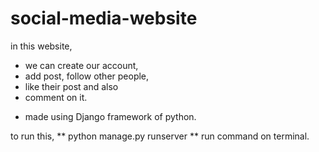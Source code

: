 # social-media-website

in this website, 
* we can create our account,
* add post, follow other people,
* like their post and also
* comment on it.

- made using Django framework of python.

to run this, ** python manage.py runserver ** run command on terminal.

